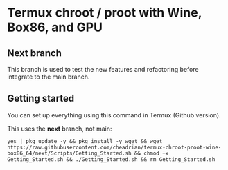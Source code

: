 # Termux chroot / proot with Wine, Box86, and GPU

## Next branch

This branch is used to test the new features and refactoring before integrate to the main branch.

## Getting started

You can set up everything using this command in Termux (Github version).

This uses the **next** branch, not main:

    yes | pkg update -y && pkg install -y wget && wget https://raw.githubusercontent.com/cheadrian/termux-chroot-proot-wine-box86_64/next/Scripts/Getting_Started.sh && chmod +x Getting_Started.sh && ./Getting_Started.sh && rm Getting_Started.sh